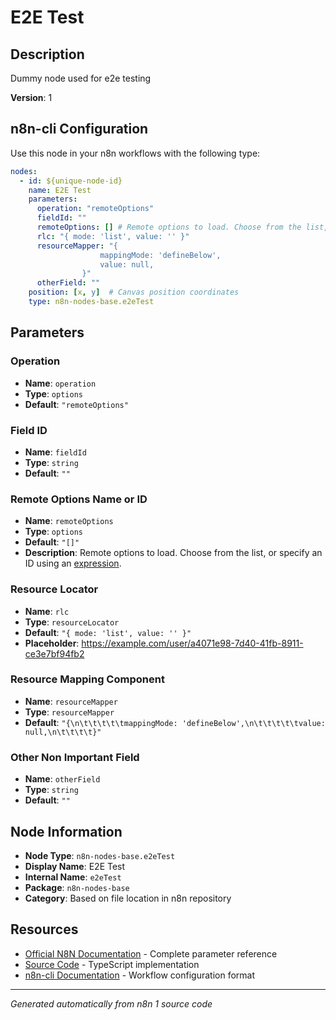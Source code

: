 # E2E Test

## Description

Dummy node used for e2e testing

**Version**: 1

## n8n-cli Configuration

Use this node in your n8n workflows with the following type:

```yaml
nodes:
  - id: ${unique-node-id}
    name: E2E Test
    parameters:
      operation: "remoteOptions"
      fieldId: ""
      remoteOptions: [] # Remote options to load. Choose from the list, or specify an ID using an <a href="https://docs.n8n.io/code/expressions/">expression</a>.
      rlc: "{ mode: 'list', value: '' }"
      resourceMapper: "{
					mappingMode: 'defineBelow',
					value: null,
				}"
      otherField: ""
    position: [x, y]  # Canvas position coordinates
    type: n8n-nodes-base.e2eTest
```

## Parameters

### Operation

- **Name**: `operation`
- **Type**: `options`
- **Default**: `"remoteOptions"`

### Field ID

- **Name**: `fieldId`
- **Type**: `string`
- **Default**: `""`

### Remote Options Name or ID

- **Name**: `remoteOptions`
- **Type**: `options`
- **Default**: `"[]"`
- **Description**: Remote options to load. Choose from the list, or specify an ID using an <a href="https://docs.n8n.io/code/expressions/">expression</a>.

### Resource Locator

- **Name**: `rlc`
- **Type**: `resourceLocator`
- **Default**: `"{ mode: 'list', value: '' }"`
- **Placeholder**: https://example.com/user/a4071e98-7d40-41fb-8911-ce3e7bf94fb2

### Resource Mapping Component

- **Name**: `resourceMapper`
- **Type**: `resourceMapper`
- **Default**: `"{\n\t\t\t\t\tmappingMode: 'defineBelow',\n\t\t\t\t\tvalue: null,\n\t\t\t\t}"`

### Other Non Important Field

- **Name**: `otherField`
- **Type**: `string`
- **Default**: `""`


## Node Information

- **Node Type**: `n8n-nodes-base.e2eTest`
- **Display Name**: E2E Test
- **Internal Name**: `e2eTest`
- **Package**: `n8n-nodes-base`
- **Category**: Based on file location in n8n repository

## Resources

- [Official N8N Documentation](https://docs.n8n.io/integrations/builtin/app-nodes/n8n-nodes-base.e2etest/) - Complete parameter reference
- [Source Code](https://github.com/n8n-io/n8n/blob/master/packages/nodes-base/nodes/E2eTest/E2eTest.node.ts) - TypeScript implementation
- [n8n-cli Documentation](https://github.com/edenreich/n8n-cli) - Workflow configuration format

---
*Generated automatically from n8n 1 source code*

